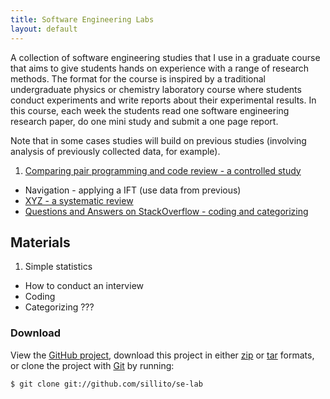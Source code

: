 ```yaml
---
title: Software Engineering Labs
layout: default
---
```


A collection of software engineering studies that I use in a graduate course that aims to give students hands on experience with a range of research methods. The format for the course is inspired by a traditional undergraduate physics or chemistry laboratory course where students conduct experiments and write reports about their experimental results. In this course, each week the students read one software engineering research paper, do one mini study and submit a one page report. 

Note that in some cases studies will build on previous studies (involving analysis of previously collected data, for example).


1. [Comparing pair programming and code review - a controlled study](studies/pair-programming.html)
* Navigation - applying a IFT (use data from previous)
* [XYZ - a systematic review](studies/systematic-review.html)
* [Questions and Answers on StackOverflow - coding and categorizing](studies/stackoverflow.html)

## Materials

1. Simple statistics
* How to conduct an interview
* Coding
* Categorizing ???


### Download

View the [GitHub project](https://github.com/sillito/se-lab), download this project in either [zip](https://github.com/sillito/se-lab/zipball/master) or [tar](https://github.com/sillito/se-lab/tarball/master) formats, or clone the project with [Git](http://git-scm.com) by running:

	$ git clone git://github.com/sillito/se-lab
